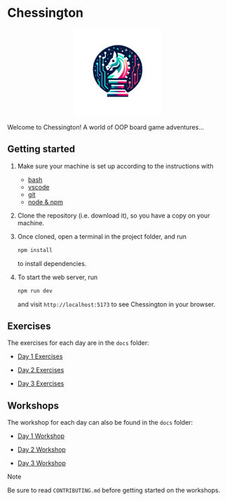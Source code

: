 # Chessington

<p align="center">
  <img src="./docs/chessington-logo.png" width="200px" alt="Chessington Logo">
</p>

Welcome to Chessington! A world of OOP board game adventures...

## Getting started

1. Make sure your machine is set up according to the instructions with

   - [bash](https://tech-docs.corndel.com/bash/)
   - [vscode](https://tech-docs.corndel.com/vscode/)
   - [git](https://tech-docs.corndel.com/git/)
   - [node & npm](https://tech-docs.corndel.com/js/installation.html)

1. Clone the repository (i.e. download it), so you have a copy on your machine.

1. Once cloned, open a terminal in the project folder, and run

   ```bash
   npm install
   ```

   to install dependencies.

1. To start the web server, run

   ```bash
   npm run dev
   ```

   and visit `http://localhost:5173` to see Chessington in your browser.

## Exercises

The exercises for each day are in the `docs` folder:

- [Day 1 Exercises](./docs/day-1-exercises.md)

- [Day 2 Exercises](./docs/day-2-exercises.md)

- [Day 3 Exercises](./docs/day-3-exercises.md)

## Workshops

The workshop for each day can also be found in the `docs` folder:

- [Day 1 Workshop](./day-1-workshop.md)

- [Day 2 Workshop](./day-2-workshop.md)

- [Day 3 Workshop](./day-3-workshop.md)

> [!NOTE]
>
> Be sure to read `CONTRIBUTING.md` before getting started on the workshops.
